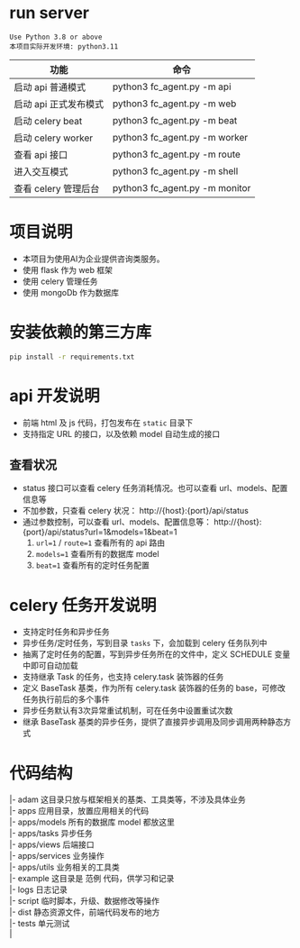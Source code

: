 
# run server
    Use Python 3.8 or above
    本项目实际开发环境: python3.11

| 功能               | 命令                             |
|------------------|--------------------------------|
| 启动 api 普通模式      | python3 fc_agent.py -m api     |
| 启动 api 正式发布模式    | python3 fc_agent.py -m web     |
| 启动 celery beat   | python3 fc_agent.py -m beat    |
| 启动 celery worker | python3 fc_agent.py -m worker  |
| 查看 api 接口        | python3 fc_agent.py -m route   |
| 进入交互模式           | python3 fc_agent.py -m shell   |
| 查看 celery 管理后台   | python3 fc_agent.py -m monitor |


# 项目说明
- 本项目为使用AI为企业提供咨询类服务。
- 使用 flask 作为 web 框架
- 使用 celery 管理任务
- 使用 mongoDb 作为数据库

# 安装依赖的第三方库
```sh
pip install -r requirements.txt
```


# api 开发说明
- 前端 html 及 js 代码，打包发布在 `static` 目录下
- 支持指定 URL 的接口，以及依赖 model 自动生成的接口

## 查看状况
- status 接口可以查看 celery 任务消耗情况。也可以查看 url、models、配置信息等
- 不加参数，只查看 celery 状况： http://{host}:{port}/api/status
- 通过参数控制，可以查看 url、models、配置信息等： http://{host}:{port}/api/status?url=1&models=1&beat=1
  1. `url=1` / `route=1`  查看所有的 api 路由
  2. `models=1` 查看所有的数据库 model
  3. `beat=1` 查看所有的定时任务配置


# celery 任务开发说明
- 支持定时任务和异步任务
- 异步任务/定时任务，写到目录 `tasks` 下，会加载到 celery 任务队列中
- 抽离了定时任务的配置，写到异步任务所在的文件中，定义 SCHEDULE 变量中即可自动加载
- 支持继承 Task 的任务，也支持 celery.task 装饰器的任务
- 定义 BaseTask 基类，作为所有 celery.task 装饰器的任务的 base，可修改任务执行前后的多个事件
- 异步任务默认有3次异常重试机制，可在任务中设置重试次数
- 继承 BaseTask 基类的异步任务，提供了直接异步调用及同步调用两种静态方式


# 代码结构
|- adam  这目录只放与框架相关的基类、工具类等，不涉及具体业务  
|- apps  应用目录，放置应用相关的代码  
|- apps/models  所有的数据库 model 都放这里  
|- apps/tasks  异步任务  
|- apps/views  后端接口  
|- apps/services 业务操作  
|- apps/utils  业务相关的工具类  
|- example  这目录是 范例 代码，供学习和记录  
|- logs  日志记录  
|- script  临时脚本，升级、数据修改等操作  
|- dist   静态资源文件，前端代码发布的地方  
|- tests  单元测试  
|
